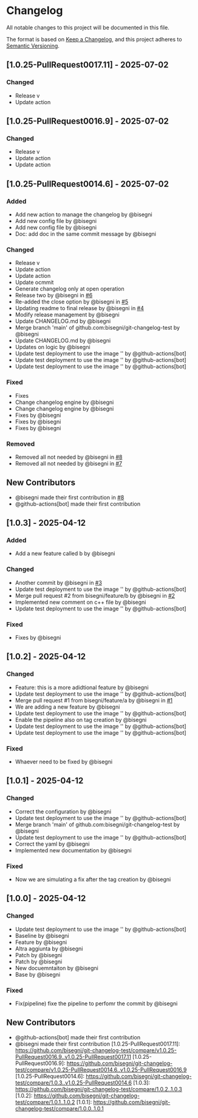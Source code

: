 # Changelog

All notable changes to this project will be documented in this file.

The format is based on [Keep a Changelog](https://keepachangelog.com/en/1.0.0/),
and this project adheres to [Semantic Versioning](https://semver.org/spec/v2.0.0.html).

## [1.0.25-PullRequest0017.11] - 2025-07-02

### Changed
- Release v
- Update action

## [1.0.25-PullRequest0016.9] - 2025-07-02

### Changed
- Release v
- Update action
- Update action

## [1.0.25-PullRequest0014.6] - 2025-07-02

### Added
- Add new action to manage the changelog by @bisegni
- Add new config file by @bisegni
- Add new config file by @bisegni
- Doc: add doc in the same commit message by @bisegni

### Changed
- Release v
- Update action
- Update action
- Update ocmmit
- Generate changelog only at open operation
- Release two by @bisegni in [#6](https://github.com/bisegni/git-changelog-test/pull/6)
- Re-added the close option by @bisegni in [#5](https://github.com/bisegni/git-changelog-test/pull/5)
- Updating readme to final release by @bisegni in [#4](https://github.com/bisegni/git-changelog-test/pull/4)
- Modify release management by @bisegni
- Update CHANGELOG.md by @bisegni
- Merge branch 'main' of github.com:bisegni/git-changelog-test by @bisegni
- Update CHANGELOG.md by @bisegni
- Updates on logic by @bisegni
- Update test deployment to use the image '' by @github-actions[bot]
- Update test deployment to use the image '' by @github-actions[bot]
- Update test deployment to use the image '' by @github-actions[bot]

### Fixed
- Fixes
- Change changelog engine by @bisegni
- Change changelog engine by @bisegni
- Fixes by @bisegni
- Fixes by @bisegni
- Fixes by @bisegni

### Removed
- Removed all not needed by @bisegni in [#8](https://github.com/bisegni/git-changelog-test/pull/8)
- Removed all not needed by @bisegni in [#7](https://github.com/bisegni/git-changelog-test/pull/7)

## New Contributors
* @bisegni made their first contribution in [#8](https://github.com/bisegni/git-changelog-test/pull/8)
* @github-actions[bot] made their first contribution
## [1.0.3] - 2025-04-12

### Added
- Add a new feature called b by @bisegni

### Changed
- Another commit by @bisegni in [#3](https://github.com/bisegni/git-changelog-test/pull/3)
- Update test deployment to use the image '' by @github-actions[bot]
- Merge pull request #2 from bisegni/feature/b by @bisegni in [#2](https://github.com/bisegni/git-changelog-test/pull/2)
- Implemented new comment on c++ file by @bisegni
- Update test deployment to use the image '' by @github-actions[bot]

### Fixed
- Fixes by @bisegni

## [1.0.2] - 2025-04-12

### Changed
- Feature: this is a more adidtional feature by @bisegni
- Update test deployment to use the image '' by @github-actions[bot]
- Merge pull request #1 from bisegni/feature/a by @bisegni in [#1](https://github.com/bisegni/git-changelog-test/pull/1)
- We are adding a new feature by @bisegni
- Update test deployment to use the image '' by @github-actions[bot]
- Enable the pipeline also on tag creation by @bisegni
- Update test deployment to use the image '' by @github-actions[bot]
- Update test deployment to use the image '' by @github-actions[bot]

### Fixed
- Whaever need to be fixed by @bisegni

## [1.0.1] - 2025-04-12

### Changed
- Correct the configuration by @bisegni
- Update test deployment to use the image '' by @github-actions[bot]
- Merge branch 'main' of github.com:bisegni/git-changelog-test by @bisegni
- Update test deployment to use the image '' by @github-actions[bot]
- Correct the yaml by @bisegni
- Implemented new documentation by @bisegni

### Fixed
- Now we are simulating a fix after the tag creation by @bisegni

## [1.0.0] - 2025-04-12

### Changed
- Update test deployment to use the image '' by @github-actions[bot]
- Baseline by @bisegni
- Feature by @bisegni
- Altra aggiunta by @bisegni
- Patch by @bisegni
- Patch by @bisegni
- New docuemntaiton by @bisegni
- Base by @bisegni

### Fixed
- Fix(pipeline) fixe the pipeline to perfomr the commit by @bisegni

## New Contributors
* @github-actions[bot] made their first contribution
* @bisegni made their first contribution
[1.0.25-PullRequest0017.11]: https://github.com/bisegni/git-changelog-test/compare/v1.0.25-PullRequest0016.9..v1.0.25-PullRequest0017.11
[1.0.25-PullRequest0016.9]: https://github.com/bisegni/git-changelog-test/compare/v1.0.25-PullRequest0014.6..v1.0.25-PullRequest0016.9
[1.0.25-PullRequest0014.6]: https://github.com/bisegni/git-changelog-test/compare/1.0.3..v1.0.25-PullRequest0014.6
[1.0.3]: https://github.com/bisegni/git-changelog-test/compare/1.0.2..1.0.3
[1.0.2]: https://github.com/bisegni/git-changelog-test/compare/1.0.1..1.0.2
[1.0.1]: https://github.com/bisegni/git-changelog-test/compare/1.0.0..1.0.1

<!-- generated by git-cliff -->
